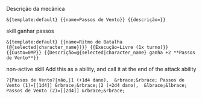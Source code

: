 Descrição da mecânica
```
&{template:default} {{name=Passos de Vento}} {{descrição=}}
```

skill ganhar passos
```
&{template:default} {{name=Ritmo de Batalha (@{selected|character_name})}} {{Execução=Livre (1x turno)}} {{Custo=0MP}} {{Descrição=@{selected|character_name} ganha +2 **Passos de Vento**}}
```

non-active skill 
Add this as a ability, and call it at the end of the attack ability
```
?{Passos de Vento?|não,|1 (+1d4 dano),  &rbrace;&rbrace; Passos de Vento (1)=[[1d4]] &rbrace;&rbrace;|2 (+2d4 dano),  &lbrace;&lbrace; Passos de Vento (2)=[[2d4]] &rbrace;&rbrace;
```